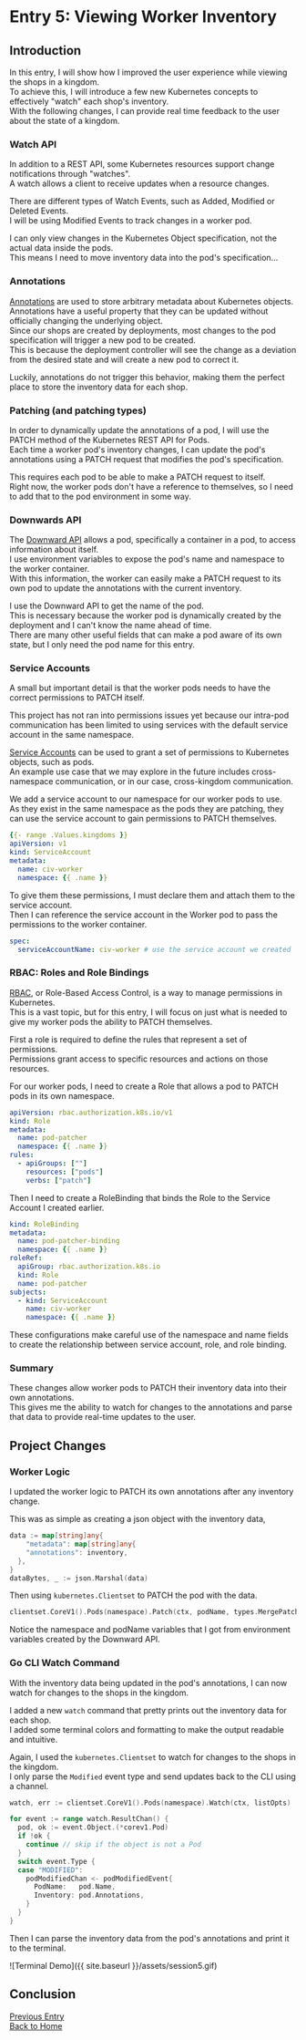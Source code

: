 # Entry 5: Viewing Worker Inventory

## Introduction

In this entry, I will show how I improved the user experience while viewing the shops in a kingdom.  
To achieve this, I will introduce a few new Kubernetes concepts to effectively "watch" each shop's inventory.  
With the following changes, I can provide real time feedback to the user about the state of a kingdom.  

### Watch API

In addition to a REST API, some Kubernetes resources support change notifications through "watches".  
A watch allows a client to receive updates when a resource changes.  

There are different types of Watch Events, such as Added, Modified or Deleted Events.  
I will be using Modified Events to track changes in a worker pod.  

I can only view changes in the Kubernetes Object specification, not the actual data inside the pods.  
This means I need to move inventory data into the pod's specification...

### Annotations

[Annotations](https://kubernetes.io/docs/concepts/overview/working-with-objects/annotations/) are used to store arbitrary metadata about Kubernetes objects.  
Annotations have a useful property that they can be updated without officially changing the underlying object.  
Since our shops are created by deployments, most changes to the pod specification will trigger a new pod to be created.  
This is because the deployment controller will see the change as a deviation from the desired state and will create a new pod to correct it.  

Luckily, annotations do not trigger this behavior, making them the perfect place to store the inventory data for each shop.

### Patching (and patching types)

In order to dynamically update the annotations of a pod, I will use the PATCH method of the Kubernetes REST API for Pods.  
Each time a worker pod's inventory changes, I can update the pod's annotations using a PATCH request that modifies the pod's specification.  

This requires each pod to be able to make a PATCH request to itself.  
Right now, the worker pods don't have a reference to themselves, so I need to add that to the pod environment in some way.

### Downwards API

The [Downward API](https://kubernetes.io/docs/concepts/workloads/pods/downward-api/) allows a pod, specifically a container in a pod, to access information about itself.  
I use environment variables to expose the pod's name and namespace to the worker container.  
With this information, the worker can easily make a PATCH request to its own pod to update the annotations with the current inventory.  

I use the Downward API to get the name of the pod.  
This is necessary because the worker pod is dynamically created by the deployment and I can't know the name ahead of time.  
There are many other useful fields that can make a pod aware of its own state, but I only need the pod name for this entry.

### Service Accounts

A small but important detail is that the worker pods needs to have the correct permissions to PATCH itself.  

This project has not ran into permissions issues yet because our intra-pod communication has been limited to using services with the default service account in the same namespace.  

[Service Accounts](https://kubernetes.io/docs/concepts/security/service-accounts/) can be used to grant a set of permissions to Kubernetes objects, such as pods.  
An example use case that we may explore in the future includes cross-namespace communication, or in our case, cross-kingdom communication.  

We add a service account to our namespace for our worker pods to use.  
As they exist in the same namespace as the pods they are patching, they can use the service account to gain permissions to PATCH themselves.

```yaml
{{- range .Values.kingdoms }}
apiVersion: v1
kind: ServiceAccount
metadata:
  name: civ-worker
  namespace: {{ .name }}
```

To give them these permissions, I must declare them and attach them to the service account.  
Then I can reference the service account in the Worker pod to pass the permissions to the worker container.

```yaml
spec:
  serviceAccountName: civ-worker # use the service account we created
```

### RBAC: Roles and Role Bindings

[RBAC](https://kubernetes.io/docs/reference/access-authn-authz/rbac/), or Role-Based Access Control, is a way to manage permissions in Kubernetes.  
This is a vast topic, but for this entry, I will focus on just what is needed to give my worker pods the ability to PATCH themselves.  

First a role is required to define the rules that represent a set of permissions.  
Permissions grant access to specific resources and actions on those resources.  

For our worker pods, I need to create a Role that allows a pod to PATCH pods in its own namespace.

```yaml
apiVersion: rbac.authorization.k8s.io/v1
kind: Role
metadata:
  name: pod-patcher
  namespace: {{ .name }}
rules:
  - apiGroups: [""]
    resources: ["pods"]
    verbs: ["patch"]
```

Then I need to create a RoleBinding that binds the Role to the Service Account I created earlier.  

```yaml
kind: RoleBinding
metadata:
  name: pod-patcher-binding
  namespace: {{ .name }}
roleRef:
  apiGroup: rbac.authorization.k8s.io
  kind: Role
  name: pod-patcher
subjects:
  - kind: ServiceAccount
    name: civ-worker
    namespace: {{ .name }}
```

These configurations make careful use of the namespace and name fields to create the relationship between service account, role, and role binding.  

### Summary

These changes allow worker pods to PATCH their inventory data into their own annotations.  
This gives me the ability to watch for changes to the annotations and parse that data to provide real-time updates to the user.  

## Project Changes

### Worker Logic

I updated the worker logic to PATCH its own annotations after any inventory change.  

This was as simple as creating a json object with the inventory data,

```go
data := map[string]any{
    "metadata": map[string]any{
    "annotations": inventory,
  },
}
dataBytes, _ := json.Marshal(data)
```

Then using `kubernetes.Clientset` to PATCH the pod with the data.

```go
clientset.CoreV1().Pods(namespace).Patch(ctx, podName, types.MergePatchType, dataBytes, patchOptions)
```

Notice the namespace and podName variables that I got from environment variables created by the Downward API.

### Go CLI Watch Command

With the inventory data being updated in the pod's annotations, I can now watch for changes to the shops in the kingdom.  

I added a new `watch` command that pretty prints out the inventory data for each shop.  
I added some terminal colors and formatting to make the output readable and intuitive.

Again, I used the `kubernetes.Clientset` to watch for changes to the shops in the kingdom.  
I only parse the `Modified` event type and send updates back to the CLI using a channel.  

```go
watch, err := clientset.CoreV1().Pods(namespace).Watch(ctx, listOpts)

for event := range watch.ResultChan() {
  pod, ok := event.Object.(*corev1.Pod)
  if !ok {
    continue // skip if the object is not a Pod
  }
  switch event.Type {
  case "MODIFIED":
    podModifiedChan <- podModifiedEvent{
      PodName:   pod.Name,
      Inventory: pod.Annotations,
    }
  }
}
```

Then I can parse the inventory data from the pod's annotations and print it to the terminal.

![Terminal Demo]({{ site.baseurl }}/assets/session5.gif)

## Conclusion

[Previous Entry](entry4.md)  
[Back to Home](index.md)  
